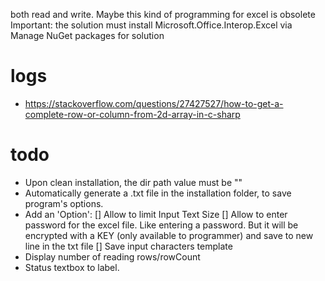 both read and write.
Maybe this kind of programming for excel is obsolete
Important:
the solution must install Microsoft.Office.Interop.Excel via
Manage NuGet packages for solution

# logs
- https://stackoverflow.com/questions/27427527/how-to-get-a-complete-row-or-column-from-2d-array-in-c-sharp

# todo
+ Upon clean installation, the dir path value must be ""
+ Automatically generate a .txt file in the installation folder, to save program's options.
+ Add an 'Option': 
[] Allow to limit Input Text Size
[] Allow to enter password for the excel file. Like entering a password. But it will be encrypted with a KEY (only available to programmer) and save to new line in the txt file
[] Save input characters template
+ Display number of reading rows/rowCount
+ Status textbox to label.